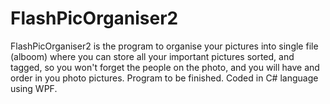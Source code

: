 # FlashPicOrganiser2
FlashPicOrganiser2 is the program to organise your pictures into single file (alboom) where you can store all your important pictures sorted, and tagged, so you 
won't forget the people on the photo, and you will have and order in you photo pictures. Program to be finished. 
Coded in C# language using WPF.
